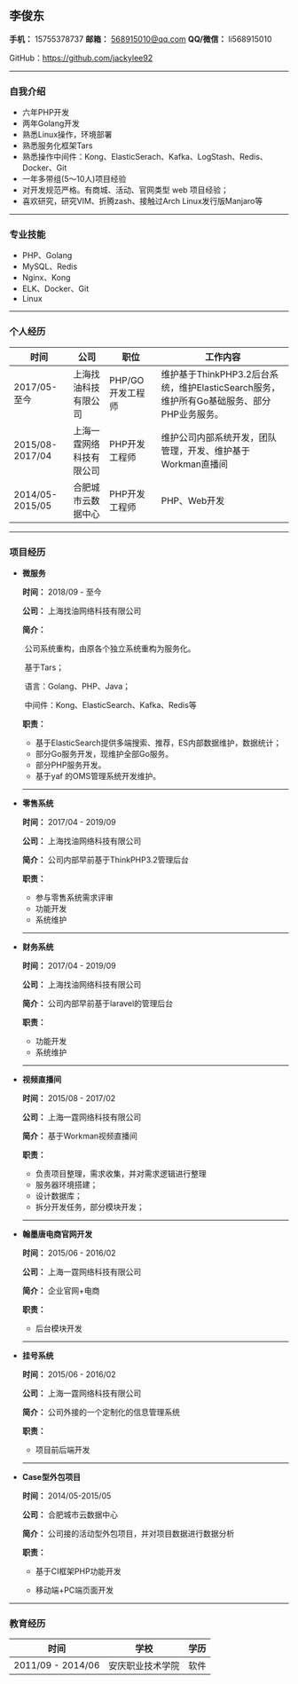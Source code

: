 ## 李俊东

**手机：** 15755378737	**邮箱：** 568915010@qq.com	**QQ/微信：** li568915010

GitHub：https://github.com/jackylee92

-----------------------

### 自我介绍

- 六年PHP开发
- 两年Golang开发
- 熟悉Linux操作，环境部署
- 熟悉服务化框架Tars
- 熟悉操作中间件：Kong、ElasticSerach、Kafka、LogStash、Redis、Docker、Git
- 一年多带组(5～10人)项目经验
- 对开发规范严格。有商城、活动、官网类型 web 项目经验；
- 喜欢研究，研究VIM、折腾zash、接触过Arch Linux发行版Manjaro等

---

### 专业技能

* PHP、Golang
* MySQL、Redis
* Nginx、Kong
* ELK、Docker、Git
* Linux

---



### 个人经历
| 时间            | 公司                     | 职位             | 工作内容                                                     |
| --------------- | ------------------------ | ---------------- | ------------------------------------------------------------ |
| 2017/05-至今    | 上海找油科技有限公司     | PHP/GO开发工程师 | 维护基于ThinkPHP3.2后台系统，维护ElasticSearch服务，维护所有Go基础服务、部分PHP业务服务。 |
| 2015/08-2017/04 | 上海一霆网络科技有限公司 | PHP开发工程师    | 维护公司内部系统开发，团队管理，开发、维护基于Workman直播间  |
| 2014/05-2015/05 | 合肥城市云数据中心       | PHP开发工程师    | PHP、Web开发                                                 |

---



### 项目经历

* **微服务**

  __时间：__ 2018/09 - 至今

  __公司：__ 上海找油网络科技有限公司

  __简介：__

  ​	公司系统重构，由原各个独立系统重构为服务化。

  ​	基于Tars；

  ​	语言：Golang、PHP、Java；

  ​	中间件：Kong、ElasticSearch、Kafka、Redis等

  __职责：__

  * 基于ElasticSearch提供多端搜索、推荐，ES内部数据维护，数据统计；
  * 部分Go服务开发，现维护全部Go服务。
  * 部分PHP服务开发。
  * 基于yaf 的OMS管理系统开发维护。

  ---

  

* **零售系统**

  __时间：__ 2017/04 - 2019/09

  __公司：__ 上海找油网络科技有限公司

  __简介：__ 公司内部早前基于ThinkPHP3.2管理后台

  __职责：__

  * 参与零售系统需求评审
  * 功能开发
  * 系统维护

  ---

  

* __财务系统__

    __时间：__ 2017/04 - 2019/09

    __公司：__ 上海找油网络科技有限公司

    __简介：__ 公司内部早前基于laravel的管理后台

    __职责：__

    * 功能开发
    * 系统维护

    ---

    

* **视频直播间**

  __时间：__ 2015/08 - 2017/02

  __公司：__ 上海一霆网络科技有限公司

  __简介：__ 基于Workman视频直播间

  __职责：__

  * 负责项目整理，需求收集，并对需求逻辑进行整理
  * 服务器环境搭建；
  * 设计数据库；
  * 拆分开发任务，部分模块开发；

  ---

  

* **翰墨唐电商官网开发**

  __时间：__ 2015/06 - 2016/02

  __公司：__ 上海一霆网络科技有限公司

  __简介：__ 企业官网+电商

  __职责：__

  * 后台模块开发

  ---

  

* **挂号系统**

  __时间：__ 2015/06 - 2016/02

  __公司：__ 上海一霆网络科技有限公司

  __简介：__ 公司外接的一个定制化的信息管理系统

  __职责：__

  * 项目前后端开发
  
  ---
  
  
  
* **Case型外包项目**
  
  __时间：__ 2014/05-2015/05
  
  __公司：__ 合肥城市云数据中心
  
  __简介：__ 公司接的活动型外包项目，并对项目数据进行数据分析
  
  __职责：__
  
  * 基于CI框架PHP功能开发
  
  * 移动端+PC端页面开发
  
    
---



### 教育经历
| 时间              | 学校             | 学历 |
| ----------------- | ---------------- | ---- |
| 2011/09 - 2014/06 | 安庆职业技术学院 | 软件 |

